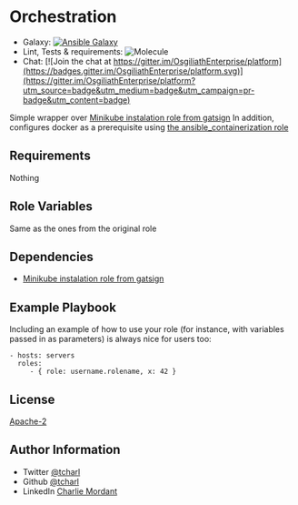 Orchestration
=========

* Galaxy: [![Ansible Galaxy](https://img.shields.io/badge/galaxy-tcharl.ansible_orchestration-660198.svg?style=flat)](https://galaxy.ansible.com/tcharl/ansible_users)
* Lint, Tests & requirements: ![Molecule](https://github.com/OsgiliathEnterprise/ansible-orchestration/workflows/Molecule/badge.svg)
* Chat: [![Join the chat at https://gitter.im/OsgiliathEnterprise/platform](https://badges.gitter.im/OsgiliathEnterprise/platform.svg)](https://gitter.im/OsgiliathEnterprise/platform?utm_source=badge&utm_medium=badge&utm_campaign=pr-badge&utm_content=badge)


Simple wrapper over [Minikube instalation role from gatsign](https://github.com/gantsign/ansible_role_minikube)
In addition, configures docker as a prerequisite using [the ansible_containerization role](https://github.com/OsgiliathEnterprise/ansible-containerization)

Requirements
------------

Nothing

Role Variables
--------------

Same as the ones from the original role

Dependencies
------------

* [Minikube instalation role from gatsign](https://github.com/gantsign/ansible_role_minikube)

Example Playbook
----------------

Including an example of how to use your role (for instance, with variables passed in as parameters) is always nice for users too:

    - hosts: servers
      roles:
         - { role: username.rolename, x: 42 }

License
-------

[Apache-2](https://www.apache.org/licenses/LICENSE-2.0)

Author Information
------------------

* Twitter [@tcharl](https://twitter.com/Tcharl)
* Github [@tcharl](https://github.com/Tcharl)
* LinkedIn [Charlie Mordant](https://www.linkedin.com/in/charlie-mordant-51796a97/)
